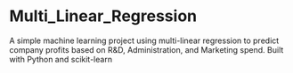 # Multi_Linear_Regression
A simple machine learning project using multi-linear regression to predict company profits based on R&amp;D, Administration, and Marketing spend. Built with Python and scikit-learn
